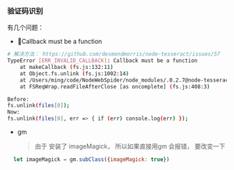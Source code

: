 ### 验证码识别

有几个问题：
- Callback must be a function

``` bash
# 解决方法： https://github.com/desmondmorris/node-tesseract/issues/57
TypeError [ERR_INVALID_CALLBACK]: Callback must be a function
    at makeCallback (fs.js:132:11)
    at Object.fs.unlink (fs.js:1002:14)
    at /Users/ming/code/NodeWebSpider/node_modules/.0.2.7@node-tesseract/lib/tesseract.js:99:14
    at FSReqWrap.readFileAfterClose [as oncomplete] (fs.js:408:3)

Before:
fs.unlink(files[0]);
Now:
fs.unlink(files[0], err => { if (err) console.log(err) });
```

- gm
  > 由于 安装了 imageMagick， 所以如果直接用gm 会报错， 要改变一下

``` javascript
  let imageMagick = gm.subClass({imageMagick: true})
```